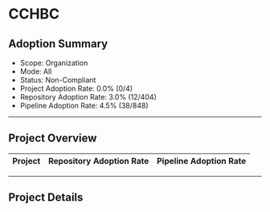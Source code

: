 # CCHBC

## Adoption Summary

- Scope: Organization
- Mode: All
- Status: Non-Compliant
- Project Adoption Rate: 0.0% (0/4)
- Repository Adoption Rate: 3.0% (12/404)
- Pipeline Adoption Rate: 4.5% (38/848)

---

## Project Overview

| Project | Repository Adoption Rate | Pipeline Adoption Rate |
|---------|------------------------|---------------------|

---

## Project Details
